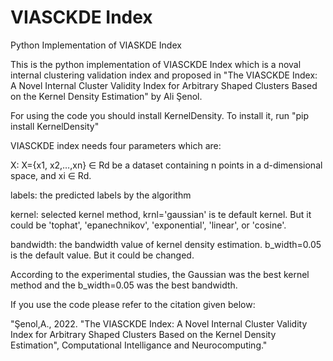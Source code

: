 # VIASCKDE Index
Python Implementation of VIASKDE Index

This is the python implementation of VIASCKDE Index which is a noval internal clustering validation index and proposed in "The VIASCKDE Index: A Novel Internal Cluster Validity Index for Arbitrary Shaped Clusters Based on the Kernel Density Estimation" by Ali Şenol. 

For using the code you should install KernelDensity. To install it, run "pip install KernelDensity"

VIASCKDE index needs four parameters which are:

X: X={x1, x2,…,xn} ∈ Rd be a dataset containing n points in a d-dimensional space, and xi ∈ Rd.

labels: the predicted labels by the algorithm

kernel: selected kernel method, krnl='gaussian' is te default kernel. But it could be 'tophat', 'epanechnikov', 'exponential', 'linear', or 'cosine'.

bandwidth: the bandwidth value of kernel density estimation. b_width=0.05 is the default value. But it could be changed.


According to the experimental studies, the Gaussian was the best kernel method and the b_width=0.05 was the best bandwidth. 

If you use the code please refer to the citation given below:

"Şenol,A., 2022. "The VIASCKDE Index: A Novel Internal Cluster Validity Index for Arbitrary Shaped Clusters Based on the Kernel Density Estimation", Computational Intelligance and Neurocomputing."


